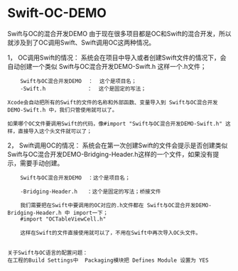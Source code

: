# Swift-OC-DEMO
Swift与OC的混合开发DEMO
由于现在很多项目都是OC和Swift的混合开发，所以就涉及到了OC调用Swift、Swift调用OC这两种情况。
 
 1，   OC调用Swift的情况：
    系统会在项目中导入或者创建Swift文件的情况下，会自动创建一个类似 Swift与OC混合开发DEMO-Swift.h 这样一个.h文件；
        
        Swift与OC混合开发DEMO  ：  这个是项目名；
        -Swift.h             ：  这个是固定的写法；
 
    Xcode会自动把所有的Swift的文件的名称和外部函数、变量导入到 Swift与OC混合开发DEMO-Swift.h 中，我们只管使用就可以了。
 
    如果哪个OC文件要调用Swift的代码，像#import "Swift与OC混合开发DEMO-Swift.h" 这样，直接导入这个头文件就可以了；

 2，  Swift调用OC的情况：
    系统会在第一次创建Swift的文件会提示是否创建类似 Swift与OC混合开发DEMO-Bridging-Header.h这样的一个文件，如果没有提示，需要手动创建。
    
        Swift与OC混合开发DEMO  ：这个是项目名；
 
        -Bridging-Header.h   ：这个是固定的写法；桥接文件
 
        我们需要把在Swift中要调用的OC对应的.h文件都在 Swift与OC混合开发DEMO-Bridging-Header.h 中 import一下；
        #import "OCTableViewCell.h"
    
        这样在Swift的文件直接使用就可以了，不用在Swift中再次导入OC头文件。
    
 
    关于Swift与OC语言的配置问题：
    在工程的Build Settings中  Packaging模块把 Defines Module 设置为 YES

